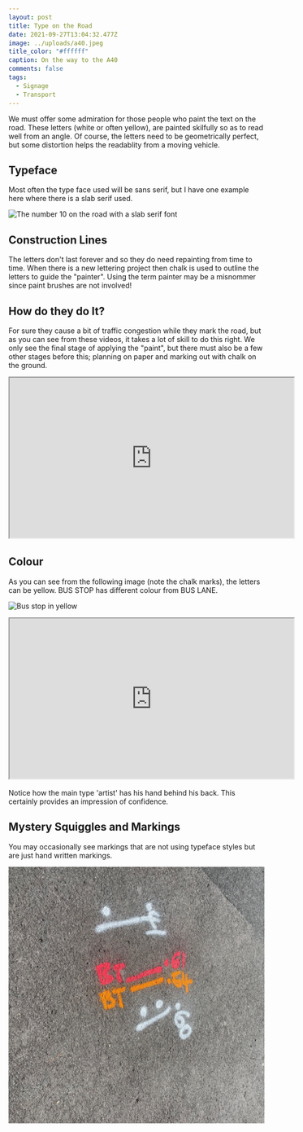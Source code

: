 ```yaml
---
layout: post
title: Type on the Road
date: 2021-09-27T13:04:32.477Z
image: ../uploads/a40.jpeg
title_color: "#ffffff"
caption: On the way to the A40
comments: false
tags:
  - Signage
  - Transport
---
```

We must offer some admiration for those people who paint the text on the road. These letters (white or often yellow), are painted skilfully so as to read well from an angle. Of course, the letters need to be geometrically perfect, but some distortion helps the readablity from a moving vehicle.

## Typeface

Most often the type face used will be sans serif, but I have one example here where there is a slab serif used.

![The number 10 on the road with a slab serif font](../uploads/img_1266.jpeg "The number 10 on the road with a slab serif font")

## Construction Lines

The letters don't last forever and so they do need repainting from time to time. When there is a new lettering project then chalk is used to outline the letters to guide the "painter". Using the term painter may be a misnommer since paint brushes are not involved!

## How do they do It?

For sure they cause a bit of traffic congestion while they mark the road, but as you can see from these videos, it takes a lot of skill to do this right. We only see the final stage of applying the "paint", but there must also be a few other stages before this; planning on paper and marking out with chalk on the ground.

<div class="video-box"><iframe width="560" height="315" src="https://www.youtube.com/embed/IC7VmzghjoI?rel=0" allow="accelerometer; autoplay; encrypted-media; gyroscope; picture-in-picture" allowfullscreen></iframe></div>

## Colour

As you can see from the following image (note the chalk marks), the letters can be yellow. BUS STOP has different colour from BUS LANE.

![Bus stop in yellow](../uploads/img_0637.jpeg)

<div class="video-box"><iframe width="560" height="315" src="https://www.youtube.com/embed/9iesYp2BpZ4?rel=0" allow="accelerometer; autoplay; encrypted-media; gyroscope; picture-in-picture" allowfullscreen></iframe></div>

Notice how the main type 'artist' has his hand behind his back. This certainly provides an impression of confidence.

## Mystery Squiggles and Markings

You may occasionally see markings that are not using typeface styles but are just hand written markings.

![Services under the road are indicated with colour and symbols](../uploads/img_0778.jpeg "Services under the road are indicated with colour and symbols")